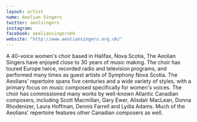 ```yaml
---
layout: artist
name: Aeolian Singers
twitter: aeolsingers
instagram:
facebook: aeoliansingershh
website: "http://www.aeoliansingers.org.uk/"
---
```


A 40-voice women's choir based in Halifax, Nova Scotia, The Aeolian Singers have enjoyed close to 30 years of music making. The choir has toured Europe twice, recorded radio and television programs, and performed many times as guest artists of Symphony Nova Scotia. The Aeolians' repertoire spans five centuries and a wide variety of styles, with a primary focus on music composed specifically for women's voices. The choir has commissioned many works by well-known Atlantic Canadian composers, including Scott Macmillan, Gary Ewer, Alisdair MacLean, Donna Rhodenizer, Laura Hoffman, Dennis Farrell and Lydia Adams. Much of the Aeolians' repertoire features other Canadian composers as well.